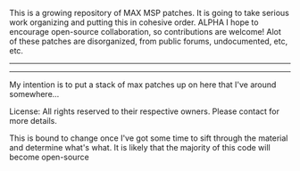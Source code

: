 This is a growing repository of MAX MSP patches.  It is going to take serious work organizing and putting this in cohesive order. ALPHA
I hope to encourage open-source collaboration, so contributions are welcome!
Alot of these patches are disorganized, from public forums, undocumented, etc, etc.
****************************************************************************************************************************

----
My intention is to put a stack of max patches up on here that I've around somewhere...



License:  All rights reserved to their respective owners. Please contact for more details. 

This is bound to change once I've got some time to sift through the material and determine what's what. It is likely that the majority of this code will become open-source
